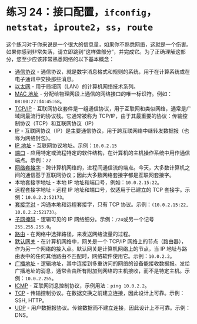 # 练习 24：接口配置，`ifconfig`，`netstat`，`iproute2`，`ss`，`route`

这个练习对于你来说是一个很大的信息量，如果你不熟悉网络，这就是一个伤害。如果你感到非常失落，请立即跳到“这样做部分”，并完成它。为了正确理解这部分，您至少应该非常熟悉网络的以下基本概念：

+   [通信协议](http://en.wikipedia.org/wiki/Communications_protocol) - 通信协议，就是数字消息格式和规则的系统，用于在计算系统或在电子通讯中交换那些消息。
+   [以太网](http://en.wikipedia.org/wiki/Ethernet) - 用于局域网（LAN）的计算机网络技术系列。
+   [MAC 地址](http://en.wikipedia.org/wiki/MAC_address) - 分配给物理网段上通信的网络接口的唯一标识符。例如：` 08:00:27:d4:45:68`。
+   [TCP/IP](http://en.wikipedia.org/wiki/Internet_protocol_suite) - 互联网协议套件是一组通信协议，用于互联网和类似网络，通常是广域网最流行的协议栈。它通常被称为 TCP/IP，由于其最重要的协议：传输控制协议（TCP）和互联网协议（IP）
+   [IP](http://en.wikipedia.org/wiki/Internet_Protocol) - 互联网协议（IP）是主要通信协议，用于跨互联网络中继转发数据报（也称为网络封包）。
+   [IP 地址](http://en.wikipedia.org/wiki/IP_address) - 互联网协议地址。示例：`10.0.2.15`
+   [端口](http://en.wikipedia.org/wiki/Port_(computer_networking)) - 应用特定或流程特定的软件结构，在计算机的主机操作系统中用作通信端点。示例：`22`
+   [网络套接字](http://en.wikipedia.org/wiki/Network_socket) - 跨计算机网络的，进程间通信流的端点。今天，大多数计算机之间的通信基于互联网协议；因此大多数网络套接字都是互联网套接字。
+   本地套接字地址 - 本地 IP 地址和端口号，例如：`10.0.2.15:22`。
+   远程套接字地址 - 远程 IP 地址和端口号，仅适用于已建立的 TCP 套接字。示例：`10.0.2.2:52173`。
+   [套接字对](http://en.wikipedia.org/wiki/Network_socket%23Socket_pairs) - 沟通本地和远程套接字，只有 TCP 协议。示例：`(10.0.2.15:22, 10.0.2.2:52173)`。
+   [子网掩码](http://en.wikipedia.org/wiki/Subnetwork) - 逻辑可见的 IP 网络细分。示例：`/24`或另一个记号`255.255.255.0`。
+   [路由](http://en.wikipedia.org/wiki/Routing) - 在网络中选择路径，来发送网络流量的过程。
+   [默认网关](http://en.wikipedia.org/wiki/Default_gateway) - 在计算机网络中，网关是一个 TCP/IP 网络上的节点（路由器），作为另一个网络的接入点。默认网关是计算机网络上的节点，当 IP 地址与路由表中的任何其他路由不匹配时，网络软件使用它。示例：`10.0.2.2`。
+   [广播地址](http://en.wikipedia.org/wiki/Broadcast_address) - 逻辑地址，其中连接到多重访问的网络的设备能接收数据报。发给广播地址的消息，通常会由所有附加到网络的主机接收，而不是特定主机。示例：`10.0.2.255`。
+   [ICMP](http://en.wikipedia.org/wiki/Internet_Control_Message_Protocol) - 互联网消息控制协议，示例用法：`ping 10.0.2.2`。
+   [TCP](http://en.wikipedia.org/wiki/Transmission_Control_Protocol) - 传输控制协议。在数据交换之前建立连接，因此设计上可靠。示例：SSH, HTTP。
+   [UDP](http://en.wikipedia.org/wiki/User_Datagram_Protocol) - 用户数据报协议。传输数据而不建立连接，因此设计上不可靠。示例：DNS。


